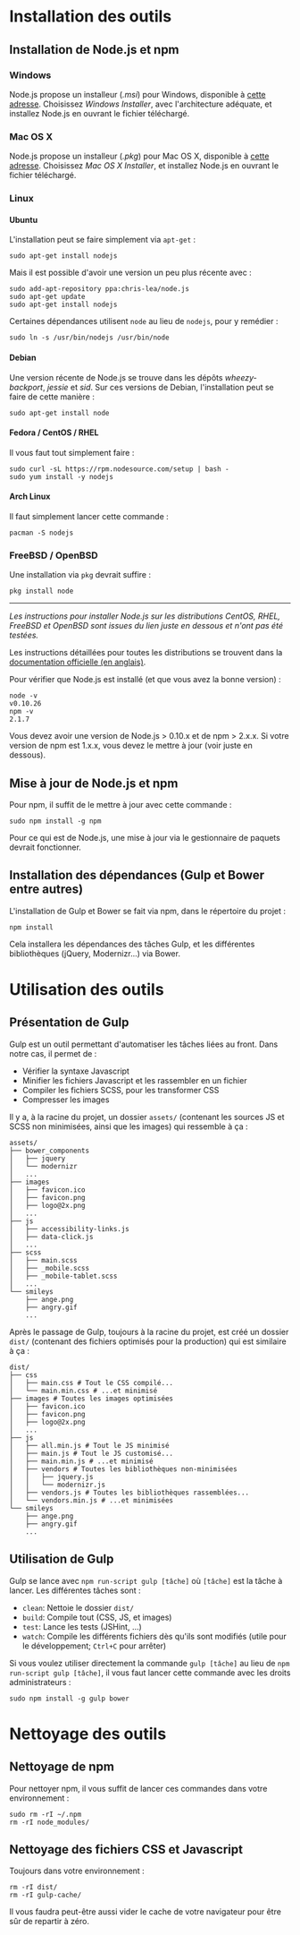 # Installation des outils

## Installation de Node.js et npm

### Windows

Node.js propose un installeur (*.msi*) pour Windows, disponible à [cette adresse](http://nodejs.org/download/). Choisissez *Windows Installer*, avec l'architecture adéquate, et installez Node.js en ouvrant le fichier téléchargé.

### Mac OS X

Node.js propose un installeur (*.pkg*) pour Mac OS X, disponible à [cette adresse](http://nodejs.org/download/). Choisissez *Mac OS X Installer*, et installez Node.js en ouvrant le fichier téléchargé.

### Linux

#### Ubuntu

L'installation peut se faire simplement via `apt-get` :

````shell
sudo apt-get install nodejs
````

Mais il est possible d'avoir une version un peu plus récente avec :

````shell
sudo add-apt-repository ppa:chris-lea/node.js
sudo apt-get update
sudo apt-get install nodejs
````

Certaines dépendances utilisent `node` au lieu de `nodejs`, pour y remédier :

````shell
sudo ln -s /usr/bin/nodejs /usr/bin/node
````

#### Debian

Une version récente de Node.js se trouve dans les dépôts *wheezy-backport*, *jessie* et *sid*. Sur ces versions de Debian, l'installation peut se faire de cette manière :

````shell
sudo apt-get install node
````

#### Fedora / CentOS / RHEL

Il vous faut tout simplement faire :

````shell
sudo curl -sL https://rpm.nodesource.com/setup | bash -
sudo yum install -y nodejs
````

#### Arch Linux

Il faut simplement lancer cette commande : 

````
pacman -S nodejs
````

### FreeBSD / OpenBSD

Une installation via `pkg` devrait suffire :

````
pkg install node
````

-----

*Les instructions pour installer Node.js sur les distributions CentOS, RHEL, FreeBSD et OpenBSD sont issues du lien juste en dessous et n'ont pas été testées.*

Les instructions détaillées pour toutes les distributions se trouvent dans la [documentation officielle (en anglais)](https://github.com/joyent/node/wiki/Installing-Node.js-via-package-manager).

Pour vérifier que Node.js est installé (et que vous avez la bonne version) :

````shell
node -v
v0.10.26
npm -v
2.1.7
````

Vous devez avoir une version de Node.js > 0.10.x et de npm > 2.x.x. Si votre version de npm est 1.x.x, vous devez le mettre à jour (voir juste en dessous).

## Mise à jour de Node.js et npm

Pour npm, il suffit de le mettre à jour avec cette commande :

````
sudo npm install -g npm
````

Pour ce qui est de Node.js, une mise à jour via le gestionnaire de paquets devrait fonctionner.

## Installation des dépendances (Gulp et Bower entre autres)

L'installation de Gulp et Bower se fait via npm, dans le répertoire du projet :

````shell
npm install
````

Cela installera les dépendances des tâches Gulp, et les différentes bibliothèques (jQuery, Modernizr...) via Bower.

# Utilisation des outils

## Présentation de Gulp

Gulp est un outil permettant d'automatiser les tâches liées au front. Dans notre cas, il permet de :

- Vérifier la syntaxe Javascript
- Minifier les fichiers Javascript et les rassembler en un fichier
- Compiler les fichiers SCSS, pour les transformer CSS
- Compresser les images

Il y a, à la racine du projet, un dossier `assets/` (contenant les sources JS et SCSS non minimisées, ainsi que les images) qui ressemble à ça :

````shell
assets/
├── bower_components
│   ├── jquery
│   └── modernizr
│   ...
├── images
│   ├── favicon.ico
│   ├── favicon.png
│   ├── logo@2x.png
│   ...
├── js
│   ├── accessibility-links.js
│   ├── data-click.js
│   ...
├── scss
│   ├── main.scss
│   ├── _mobile.scss
│   ├── _mobile-tablet.scss
│   ...
└── smileys
    ├── ange.png
    ├── angry.gif
    ...
````

Après le passage de Gulp, toujours à la racine du projet, est créé un dossier `dist/` (contenant des fichiers optimisés pour la production) qui est similaire à ça :

````shell
dist/
├── css
│   ├── main.css # Tout le CSS compilé...
│   └── main.min.css # ...et minimisé
├── images # Toutes les images optimisées
│   ├── favicon.ico
│   ├── favicon.png
│   ├── logo@2x.png
│   ...
├── js
│   ├── all.min.js # Tout le JS minimisé
│   ├── main.js # Tout le JS customisé...
│   ├── main.min.js # ...et minimisé
│   ├── vendors # Toutes les bibliothèques non-minimisées
│   │   ├── jquery.js
│   │   └── modernizr.js
│   ├── vendors.js # Toutes les bibliothèques rassemblées...
│   └── vendors.min.js # ...et minimisées
└── smileys
    ├── ange.png
    ├── angry.gif
    ...
````

## Utilisation de Gulp

Gulp se lance avec `npm run-script gulp [tâche]` où `[tâche]` est la tâche à lancer. Les différentes tâches sont :

 - `clean`: Nettoie le dossier `dist/`
 - `build`: Compile tout (CSS, JS, et images)
 - `test`: Lance les tests (JSHint, ...)
 - `watch`: Compile les différents fichiers dès qu'ils sont modifiés (utile pour le développement; `Ctrl+C` pour arrêter)

Si vous voulez utiliser directement la commande `gulp [tâche]` au lieu de `npm run-script gulp [tâche]`, il vous faut lancer cette commande avec les droits administrateurs :

````shell
sudo npm install -g gulp bower
````

# Nettoyage des outils

## Nettoyage de npm

Pour nettoyer npm, il vous suffit de lancer ces commandes dans votre environnement :

````shell
sudo rm -rI ~/.npm
rm -rI node_modules/
````

## Nettoyage des fichiers CSS et Javascript

Toujours dans votre environnement :

````shell
rm -rI dist/
rm -rI gulp-cache/
````

Il vous faudra peut-être aussi vider le cache de votre navigateur pour être sûr de repartir à zéro.